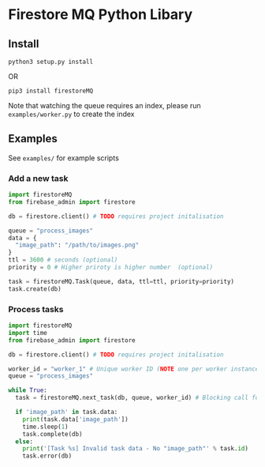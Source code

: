 # Firestore MQ Python Libary
## Install
`python3 setup.py install`

OR

`pip3 install firestoreMQ`

Note that watching the queue requires an index, please run `examples/worker.py` to create the index

## Examples
See `examples/` for example scripts

### Add a new task
```Python
import firestoreMQ
from firebase_admin import firestore

db = firestore.client() # TODO requires project initalisation

queue = "process_images"
data = {
  "image_path": "/path/to/images.png"
}
ttl = 3600 # seconds (optional)
priority = 0 # Higher priroty is higher number  (optional)

task = firestoreMQ.Task(queue, data, ttl=ttl, priority=priority)
task.create(db)
```

### Process tasks
```Python
import firestoreMQ
import time
from firebase_admin import firestore

db = firestore.client() # TODO requires project initalisation

worker_id = "worker_1" # Unique worker ID (NOTE one per worker instance)
queue = "process_images"

while True:
  task = firestoreMQ.next_task(db, queue, worker_id) # Blocking call for next task

  if 'image_path' in task.data:
    print(task.data['image_path'])
    time.sleep(1)
    task.complete(db)
  else:
    print('[Task %s] Invalid task data - No "image_path"' % task.id)
    task.error(db)
```